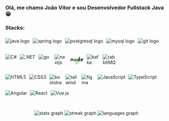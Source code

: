 <h3 align="left">Olá, me chamo João Vitor e sou Desenvolvedor Fullstack Java 😁</h3>

###

<h3 align="left">Stacks:</h3>

###

<div style="display:flex; gap:10px; align-items:center; flex-wrap:wrap;">
  <img src="https://cdn.jsdelivr.net/gh/devicons/devicon/icons/java/java-original.svg" height="40" alt="java logo"  />
  <img src="https://cdn.jsdelivr.net/gh/devicons/devicon/icons/spring/spring-original.svg" height="40" alt="spring logo"  />
  <img src="https://cdn.jsdelivr.net/gh/devicons/devicon/icons/postgresql/postgresql-original.svg" height="40" alt="postgresql logo"  />
  <img src="https://cdn.jsdelivr.net/gh/devicons/devicon/icons/mysql/mysql-original.svg" height="40" alt="mysql logo"  />
  <img src="https://cdn.jsdelivr.net/gh/devicons/devicon/icons/git/git-original.svg" height="40" alt="git logo"  />
  <img src="https://cdn.jsdelivr.net/gh/devicons/devicon/icons/csharp/csharp-original.svg" alt="C#" height="40" />
  <img src="https://upload.wikimedia.org/wikipedia/commons/7/7d/Microsoft_.NET_logo.svg" alt=".NET" height="40" />
  <img src="https://github.com/user-attachments/assets/b5b75cb6-8a96-450a-a7b8-ffc1acb0c274" alt="go" width="40" height="40"/>
  <img src="https://cdn.worldvectorlogo.com/logos/nextjs-2.svg" alt="nextjs" width="40" height="40"/> 
  <img src="https://raw.githubusercontent.com/devicons/devicon/master/icons/nodejs/nodejs-original-wordmark.svg" alt="nodejs" width="40" height="40"/>
  <img src="https://www.vectorlogo.zone/logos/apache_kafka/apache_kafka-icon.svg" alt="kafka" width="40" height="40"/>
  <img src="https://www.vectorlogo.zone/logos/rabbitmq/rabbitmq-icon.svg" alt="rabbitMQ" width="40" height="40"/>
</div>

###

<div style="display:flex; gap:10px; align-items:center; flex-wrap:wrap;">
  <img src="https://cdn.jsdelivr.net/gh/devicons/devicon/icons/html5/html5-original.svg" alt="HTML5" height="40" />
  <img src="https://cdn.jsdelivr.net/gh/devicons/devicon/icons/css3/css3-original.svg" alt="CSS3" height="40" />
  <img src="https://upload.wikimedia.org/wikipedia/commons/thumb/b/b2/Bootstrap_logo.svg/512px-Bootstrap_logo.svg.png" alt="bootstrap" width="40" height="40"/>
  <img src="https://www.vectorlogo.zone/logos/tailwindcss/tailwindcss-icon.svg" alt="tailwind" width="40" height="40"/>
  <img src="https://www.vectorlogo.zone/logos/figma/figma-icon.svg" alt="figma" width="40" height="40"/>
  <img src="https://cdn.jsdelivr.net/gh/devicons/devicon/icons/javascript/javascript-original.svg" alt="JavaScript" height="40" />
  <img src="https://cdn.jsdelivr.net/gh/devicons/devicon/icons/typescript/typescript-original.svg" alt="TypeScript" height="40" />
  <img src="https://cdn.jsdelivr.net/gh/devicons/devicon/icons/angularjs/angularjs-plain.svg" alt="Angular" height="40" />
  <img src="https://cdn.jsdelivr.net/gh/devicons/devicon/icons/react/react-original.svg" alt="React" height="40" />
  <img src="https://cdn.jsdelivr.net/gh/devicons/devicon/icons/vuejs/vuejs-original.svg" alt="Vue.js" height="40" />
</div>

###

<div align="center">
  <img src="https://github-readme-stats.vercel.app/api?username=jvpgjava&hide_title=false&hide_rank=false&show_icons=true&include_all_commits=true&count_private=true&disable_animations=false&theme=dracula&locale=en&hide_border=false" height="150" alt="stats graph"  />
  <img src="https://streak-stats.demolab.com?user=jvpgjava&locale=en&mode=daily&theme=dracula&hide_border=false&border_radius=5" height="150" alt="streak graph"  />
  <img src="https://github-readme-stats.vercel.app/api/top-langs?username=jvpgjava&locale=en&hide_title=false&layout=compact&card_width=320&langs_count=5&theme=dracula&hide_border=false" height="150" alt="languages graph"  />
</div>
